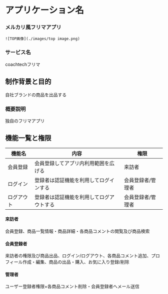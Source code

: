 # アプリケーション名

### メルカリ風フリマアプリ

    ![TOP画像](./images/top image.png)

### サービス名

coachtechフリマ

## 制作背景と目的

自社ブランドの商品を出品する


### 概要説明

独自のフリマアプリ

## 機能一覧と権限
| 機能名 | 内容 | 権限 |
| ------------ | ------------------------------ | ----- |
| 会員登録 | 会員登録してアプリ内利用範囲を広げる | 来訪者 |
| ログイン | 登録者は認証機能を利用してログインする | 会員登録者/管理者 |
| ログアウト | 登録者は認証機能を利用してログアウトする | 会員登録者/管理者 |

#### 来訪者

会員登録、商品一覧情報・商品詳細・各商品コメントの閲覧及び商品検索

#### 会員登録者

来訪者の権限及び商品出品、ログイン/ログアウト、各商品コメント追加、プロフィール作成・編集、商品の出品・購入、お気に入り登録/削除

#### 管理者

ユーザー登録者権限+各商品コメント削除・会員登録者へメール送信





